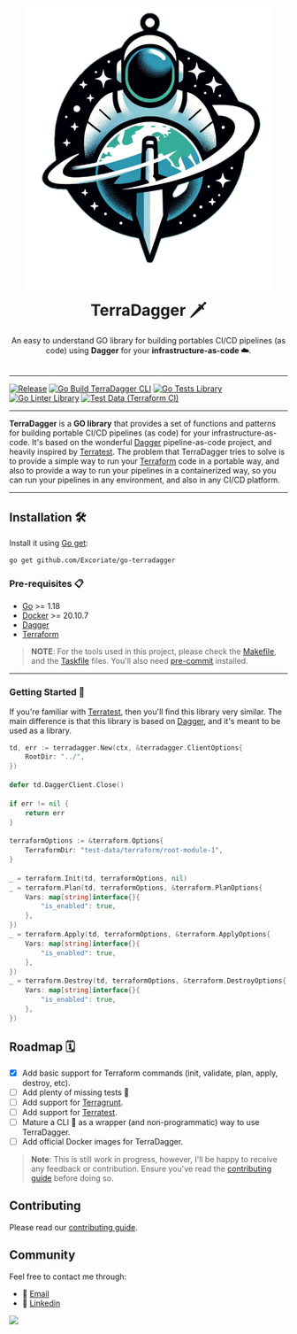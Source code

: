 <h1 align="center">
  <img alt="logo" src="docs/logo/terradagger-logo-2.png" width="450px"/><br/>
  TerraDagger 🗡️
</h1>
<p align="center">An easy to understand GO library for building portables CI/CD pipelines (as code) using <b>Dagger</b> for your <b> infrastructure-as-code ☁️</b>.<br/><br/>

---
[![Release](https://github.com/Excoriate/go-terradagger/actions/workflows/release.yaml/badge.svg)](https://github.com/Excoriate/go-terradagger/actions/workflows/release.yaml)
[![Go Build TerraDagger CLI](https://github.com/Excoriate/go-terradagger/actions/workflows/golang-build-cli.yml/badge.svg)](https://github.com/Excoriate/go-terradagger/actions/workflows/golang-build-cli.yml)
[![Go Tests Library](https://github.com/Excoriate/go-terradagger/actions/workflows/golang-tests-library.yml/badge.svg)](https://github.com/Excoriate/go-terradagger/actions/workflows/golang-tests-library.yml)
[![Go Linter Library](https://github.com/Excoriate/go-terradagger/actions/workflows/golang-linter-library.yaml/badge.svg)](https://github.com/Excoriate/go-terradagger/actions/workflows/golang-linter-library.yaml)
[![Test Data (Terraform CI)](https://github.com/Excoriate/go-terradagger/actions/workflows/test-data-terraform-ci.yml/badge.svg)](https://github.com/Excoriate/go-terradagger/actions/workflows/test-data-terraform-ci.yml)

---
**TerraDagger** is a **GO library** that provides a set of functions and patterns for building portable CI/CD pipelines (as code) for your infrastructure-as-code. It's based on the wonderful [Dagger](https://dagger.io) pipeline-as-code project, and heavily inspired by [Terratest](https://terratest.gruntwork.io). The problem that TerraDagger tries to solve is to provide a simple way to run your [Terraform](https://www.terraform.io/) code in a portable way, and also to provide a way to run your pipelines in a containerized way, so you can run your pipelines in any environment, and also in any CI/CD platform.

---

## Installation 🛠️

Install it using [Go get](https://golang.org/cmd/go/#hdr-Add_dependencies_to_current_module_and_install_them):

```bash
go get github.com/Excoriate/go-terradagger
```

### Pre-requisites 📋

- [Go](https://golang.org/doc/install) >= 1.18
- [Docker](https://docs.docker.com/get-docker/) >= 20.10.7
- [Dagger](https://dagger.io)
- [Terraform](https://www.terraform.io/downloads.html)

>**NOTE**: For the tools used in this project, please check the [Makefile](./Makefile), and the [Taskfile](./Taskfile.yml) files. You'll also need [pre-commit](https://pre-commit.com/) installed.

---

### Getting Started 🚀

If you're familiar with [Terratest](https://terratest.gruntwork.io), then you'll find this library very similar. The main difference is that this library is based on [Dagger](https://dagger.io), and it's meant to be used as a library.

```go
td, err := terradagger.New(ctx, &terradagger.ClientOptions{
	RootDir: "../",
})

defer td.DaggerClient.Close()

if err != nil {
	return err
}

terraformOptions := &terraform.Options{
	TerraformDir: "test-data/terraform/root-module-1",
}

_ = terraform.Init(td, terraformOptions, nil)
_ = terraform.Plan(td, terraformOptions, &terraform.PlanOptions{
	Vars: map[string]interface{}{
		"is_enabled": true,
	},
})
_ = terraform.Apply(td, terraformOptions, &terraform.ApplyOptions{
	Vars: map[string]interface{}{
		"is_enabled": true,
	},
})
_ = terraform.Destroy(td, terraformOptions, &terraform.DestroyOptions{
	Vars: map[string]interface{}{
		"is_enabled": true,
	},
})

```

## Roadmap 🗓️

- [x] Add basic support for Terraform commands (init, validate, plan, apply, destroy, etc).
- [ ] Add plenty of missing tests 🧪
- [ ] Add support for [Terragrunt](https://terragrunt.gruntwork.io/).
- [ ] Add support for [Terratest](https://terratest.gruntwork.io/).
- [ ] Mature a CLI 🤖 as a wrapper (and non-programmatic) way to use TerraDagger.
- [ ] Add official Docker images for TerraDagger.

>**Note**: This is still work in progress, however, I'll be happy to receive any feedback or contribution. Ensure you've read the [contributing guide](./CONTRIBUTING.md) before doing so.


## Contributing

Please read our [contributing guide](./CONTRIBUTING.md).

## Community

Feel free to contact me through:

- 📧 [Email](mailto:alex@ideaup.cl)
- 🧳 [Linkedin](https://www.linkedin.com/in/alextorresruiz/)


<a href="https://github.com/Excoriate/stilettov2/graphs/contributors">
  <img src="https://contrib.rocks/image?repo=Excoriate/stiletto" />
</a>
